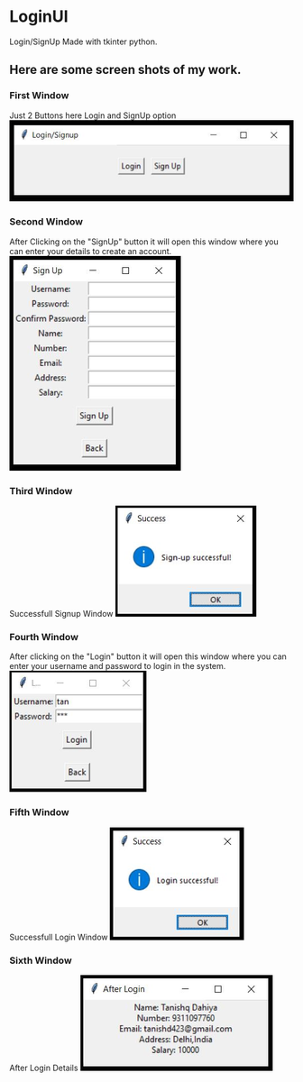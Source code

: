 # LoginUI
Login/SignUp Made with tkinter python.
## Here are some screen shots of my work.
### First Window
Just 2 Buttons here Login and SignUp option
![Image 1](assets/1st.JPG)
### Second Window
After Clicking on the "SignUp" button it will open this window where you can enter your details to create an account.
![Image 2](assets/2nd.JPG)
### Third Window
Successfull Signup Window
![Image 3](assets/3rd.JPG)
### Fourth Window
After clicking on the "Login" button it will open this window where you can enter your username and password to login in the system.
![Image 4](assets/4th.JPG)
### Fifth Window
Successfull Login Window
![Image 5](assets/5th.JPG)

### Sixth Window
After Login Details
![Image 6](assets/6th.JPG)
